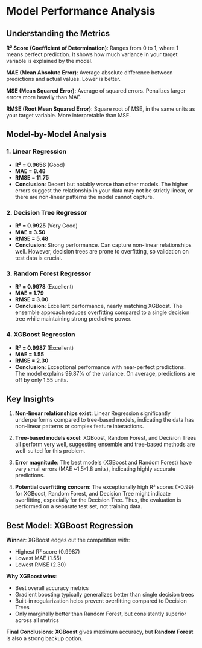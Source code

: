 # Model Performance Analysis

## Understanding the Metrics

**R² Score (Coefficient of Determination)**: Ranges from 0 to 1, where 1 means perfect prediction. It shows how much variance in your target variable is explained by the model.

**MAE (Mean Absolute Error)**: Average absolute difference between predictions and actual values. Lower is better.

**MSE (Mean Squared Error)**: Average of squared errors. Penalizes larger errors more heavily than MAE.

**RMSE (Root Mean Squared Error)**: Square root of MSE, in the same units as your target variable. More interpretable than MSE.

## Model-by-Model Analysis

### 1. **Linear Regression**
- **R² = 0.9656** (Good)
- **MAE = 8.48**
- **RMSE = 11.75**
- **Conclusion**: Decent but notably worse than other models. The higher errors suggest the relationship in your data may not be strictly linear, or there are non-linear patterns the model cannot capture.

### 2. **Decision Tree Regressor**
- **R² = 0.9925** (Very Good)
- **MAE = 3.50**
- **RMSE = 5.48**
- **Conclusion**: Strong performance. Can capture non-linear relationships well. However, decision trees are prone to overfitting, so validation on test data is crucial.

### 3. **Random Forest Regressor**
- **R² = 0.9978** (Excellent)
- **MAE = 1.79**
- **RMSE = 3.00**
- **Conclusion**: Excellent performance, nearly matching XGBoost. The ensemble approach reduces overfitting compared to a single decision tree while maintaining strong predictive power.

### 4. **XGBoost Regression** 
- **R² = 0.9987** (Excellent)
- **MAE = 1.55**
- **RMSE = 2.30**
- **Conclusion**: Exceptional performance with near-perfect predictions. The model explains 99.87% of the variance. On average, predictions are off by only 1.55 units.

## Key Insights

1. **Non-linear relationships exist**: Linear Regression significantly underperforms compared to tree-based models, indicating the data has non-linear patterns or complex feature interactions.

2. **Tree-based models excel**: XGBoost, Random Forest, and Decision Trees all perform very well, suggesting ensemble and tree-based methods are well-suited for this problem.

3. **Error magnitude**: The best models (XGBoost and Random Forest) have very small errors (MAE ~1.5-1.8 units), indicating highly accurate predictions.

4. **Potential overfitting concern**: The exceptionally high R² scores (>0.99) for XGBoost, Random Forest, and Decision Tree might indicate overfitting, especially for the Decision Tree. Thus, the evaluation is performed on a separate test set, not training data.

## Best Model: **XGBoost Regression**

**Winner**: XGBoost edges out the competition with:
- Highest R² score (0.9987)
- Lowest MAE (1.55)
- Lowest RMSE (2.30)

**Why XGBoost wins**:
- Best overall accuracy metrics
- Gradient boosting typically generalizes better than single decision trees
- Built-in regularization helps prevent overfitting compared to Decision Trees
- Only marginally better than Random Forest, but consistently superior across all metrics



**Final Conclusions**: **XGBoost** gives maximum accuracy, but **Random Forest** is also a strong backup option.
